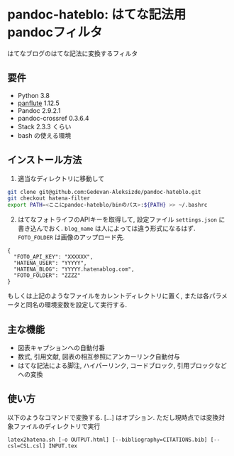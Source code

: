 # pandoc-hateblo: はてな記法用pandocフィルタ

はてなブログのはてな記法に変換するフィルタ

## 要件

- Python 3.8
- [panflute](http://scorreia.com/software/panflute/) 1.12.5
- Pandoc 2.9.2.1
- pandoc-crossref 0.3.6.4
- Stack 2.3.3 くらい
- bash の使える環境

## インストール方法

1. 適当なディレクトリに移動して

```sh
git clone git@github.com:Gedevan-Aleksizde/pandoc-hateblo.git
git checkout hatena-filter
export PATH=<ここにpandoc-hateblo/binのパス>:${PATH} >> ~/.bashrc
```

2. はてなフォトライフのAPIキーを取得して, 設定ファイル `settings.json` に書き込んでおく. `blog_name` は人によっては違う形式になるはず. `FOTO_FOLDER` は画像のアップロード先.

```
{
  "FOTO_API_KEY": "XXXXXX",
  "HATENA_USER": "YYYYY",
  "HATENA_BLOG": "YYYYY.hatenablog.com",
  "FOTO_FOLDER": "ZZZZ"
}
```

もしくは上記のようなファイルをカレントディレクトリに置く, または各パラメータと同名の環境変数を設定して実行する.


## 主な機能

* 図表キャプションへの自動付番
* 数式, 引用文献, 図表の相互参照にアンカーリンク自動付与
* はてな記法による脚注, ハイパーリンク, コードブロック, 引用ブロックなどへの変換

## 使い方

以下のようなコマンドで変換する. [...] はオプション. ただし現時点では変換対象ファイルのディレクトリで実行

```
latex2hatena.sh [-o OUTPUT.html] [--bibliography=CITATIONS.bib] [--csl=CSL.csl] INPUT.tex
```